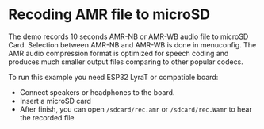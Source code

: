 # Recoding AMR file to microSD 

The demo records 10 seconds AMR-NB or AMR-WB audio file to microSD Card. Selection between AMR-NB and AMR-WB is done in menuconfig. The AMR audio compression format is optimized for speech coding and produces much smaller output files comparing to other popular codecs.

To run this example you need ESP32 LyraT or compatible board:

- Connect speakers or headphones to the board. 
- Insert a microSD card 
- After finish, you can open `/sdcard/rec.amr` or `/sdcard/rec.Wamr` to hear the recorded file


    
    
    

